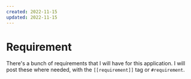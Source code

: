 ```yaml
---
created: 2022-11-15
updated: 2022-11-15
---
```

# Requirement

There's a bunch of requirements that I will have for this application.
I will post these where needed, with the `[[requirement]]` tag or `#requirement`.
